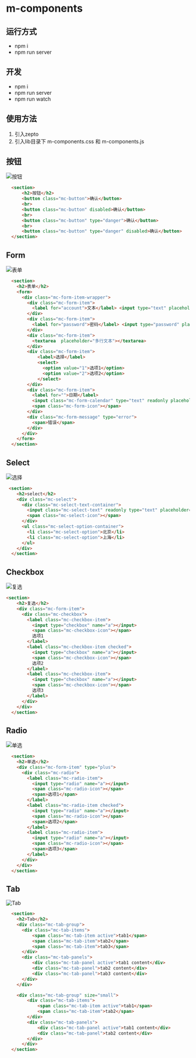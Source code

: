 # m-components

## 运行方式
- npm i
- npm run server

## 开发
- npm i
- npm run server
- npm run watch

## 使用方法
1. 引入zepto
2. 引入lib目录下 m-components.css 和 m-components.js

## 按钮
![按钮](https://github.com/QizhongFang/m-components/blob/master/docs/images/button.png?raw=true)

```html
  <section>
      <h2>按钮</h2>
      <button class="mc-button">确认</button>
      <br>
      <button class="mc-button" disabled>确认</button>
      <br>
      <button class="mc-button" type="danger">确认</button>
      <br>
      <button class="mc-button" type="danger" disabled>确认</button>
  </section>
```


## Form
![表单](https://github.com/QizhongFang/m-components/blob/master/docs/images/form.png?raw=true)

```html
  <section>
    <h2>表单</h2>
    <form>
      <div class="mc-form-item-wrapper">
        <div class="mc-form-item">
          <label for="account">文本</label> <input type="text" placeholder="请输入">
        </div>
        <div class="mc-form-item">
          <label for="password">密码</label> <input type="password" placeholder="请输入">
        </div>
        <div class="mc-form-item">
          <textarea  placeholder="多行文本"></textarea>
        </div>
        <div class="mc-form-item">
            <label>选择</label>
            <select>
              <option value="1">选项1</option>
              <option value="2">选项2</option>
            </select>
        </div>
        <div class="mc-form-item">
          <label for="">日期</label>
          <input class="mc-form-calendar" type="text" readonly placeholder="请选择"></input>
          <span class="mc-form-icon"></span>
        </div>
        <div class="mc-form-message" type="error">
          <span>错误</span>
        </div>
      </div>
    </form>
  </section>
```

## Select
![选择](https://github.com/QizhongFang/m-components/blob/master/docs/images/select.png?raw=true)

```html
 <section>
    <h2>select</h2>
    <div class="mc-select">
      <div class="mc-select-text-container">
        <input class="mc-select-text" readonly type="text" placeholder="请选择">
        <span class="mc-select-icon"></span>
      </div>
      <ul class="mc-select-option-container">
        <li class="mc-select-option">北京</li>
        <li class="mc-select-option">上海</li>
      </ul>
    </div>
  </section>
```

## Checkbox
![复选](https://github.com/QizhongFang/m-components/blob/master/docs/images/checkbox.png?raw=true)

```html
<section>
    <h2>复选</h2>
    <div class="mc-form-item">
      <div class="mc-checkbox">
        <label class="mc-checkbox-item">
          <input type="checkbox" name="a"></input>
          <span class="mc-checkbox-icon"></span>
          选项1
        </label>
        <label class="mc-checkbox-item checked">
          <input type="checkbox" name="a"></input>
          <span class="mc-checkbox-icon"></span>
          选项2
        </label>
        <label class="mc-checkbox-item">
          <input type="checkbox" name="a"></input>
          <span class="mc-checkbox-icon"></span>
          选项3
        </label>
      </div>
    </div>
  </section>
```

## Radio
![单选](https://github.com/QizhongFang/m-components/blob/master/docs/images/radio.png?raw=true)

```html
  <section>
    <h2>单选</h2>
    <div class="mc-form-item" type="plus">
      <div class="mc-radio">
        <label class="mc-radio-item">
          <input type="radio" name="a"></input>
          <span class="mc-radio-icon"></span>
          <span>选项1</span>
        </label>
        <label class="mc-radio-item checked">
          <input type="radio" name="a"></input>
          <span class="mc-radio-icon"></span>
          <span>选项2</span>
        </label>
        <label class="mc-radio-item">
          <input type="radio" name="a"></input>
          <span class="mc-radio-icon"></span>
          <span>选项3</span>
        </label>
      </div>
    </div>
  </section>
```

## Tab
![Tab](https://github.com/QizhongFang/m-components/blob/master/docs/images/tab.png?raw=true)

```html
  <section>
    <h2>Tab</h2>
    <div class="mc-tab-group">
      <div class="mc-tab-items">
          <span class="mc-tab-item active">tab1</span>
          <span class="mc-tab-item">tab2</span>
          <span class="mc-tab-item">tab3</span>
      </div>
      <div class="mc-tab-panels">
          <div class="mc-tab-panel active">tab1 content</div>
          <div class="mc-tab-panel">tab2 content</div>
          <div class="mc-tab-panel">tab3 content</div>
      </div>
    </div>

    <div class="mc-tab-group" size="small">
        <div class="mc-tab-items">
            <span class="mc-tab-item active">tab1</span>
            <span class="mc-tab-item">tab2</span>
        </div>
        <div class="mc-tab-panels">
            <div class="mc-tab-panel active">tab1 content</div>
            <div class="mc-tab-panel">tab2 content</div>
        </div>
      </div>
  </section>
```
